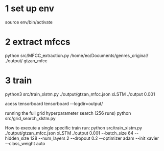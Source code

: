 # 1 set up env
source env/bin/activate

# 2 extract mfccs
python src/MFCC_extraction.py /home/eo/Documents/genres_original/ ./output/ gtzan_mfcc

# 3 train
python3 src/train_xlstm.py ./output/gtzan_mfcc.json xLSTM ./output 0.001


acess tensorboard
tensorboard --logdir=output/

running the full grid hyperparameter search (256 runs)
python src/grid_search_xlstm.py

How to execute a single specific train run:
python src/train_xlstm.py ./output/gtzan_mfcc.json xLSTM ./output 0.001 --batch_size 64 --hidden_size 128 --num_layers 2 --dropout 0.2 --optimizer adam --init xavier --class_weight auto